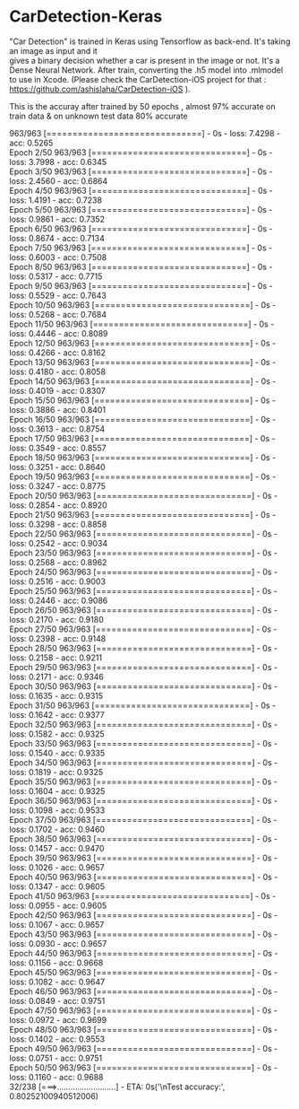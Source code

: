 # CarDetection-Keras
"Car Detection" is trained in Keras using Tensorflow as back-end. It's taking an image as input and it  
gives a binary decision whether a car is present in the image or not. It's a Dense Neural Network. After train, converting the .h5 model
into .mlmodel to use in Xcode. (Please check the CarDetection-iOS project for that :  https://github.com/ashislaha/CarDetection-iOS ).

This is the accuray after trained by 50 epochs , almost 97% accurate on train data & on unknown test data 80% accurate

963/963 [==============================] - 0s - loss: 7.4298 - acc: 0.5265      
Epoch 2/50
963/963 [==============================] - 0s - loss: 3.7998 - acc: 0.6345      
Epoch 3/50
963/963 [==============================] - 0s - loss: 2.4560 - acc: 0.6864     
Epoch 4/50
963/963 [==============================] - 0s - loss: 1.4191 - acc: 0.7238     
Epoch 5/50
963/963 [==============================] - 0s - loss: 0.9861 - acc: 0.7352     
Epoch 6/50
963/963 [==============================] - 0s - loss: 0.8674 - acc: 0.7134     
Epoch 7/50
963/963 [==============================] - 0s - loss: 0.6003 - acc: 0.7508     
Epoch 8/50
963/963 [==============================] - 0s - loss: 0.5317 - acc: 0.7715     
Epoch 9/50
963/963 [==============================] - 0s - loss: 0.5529 - acc: 0.7643     
Epoch 10/50
963/963 [==============================] - 0s - loss: 0.5268 - acc: 0.7684     
Epoch 11/50
963/963 [==============================] - 0s - loss: 0.4446 - acc: 0.8089     
Epoch 12/50
963/963 [==============================] - 0s - loss: 0.4266 - acc: 0.8162     
Epoch 13/50
963/963 [==============================] - 0s - loss: 0.4180 - acc: 0.8058     
Epoch 14/50
963/963 [==============================] - 0s - loss: 0.4019 - acc: 0.8307     
Epoch 15/50
963/963 [==============================] - 0s - loss: 0.3886 - acc: 0.8401     
Epoch 16/50
963/963 [==============================] - 0s - loss: 0.3613 - acc: 0.8754     
Epoch 17/50
963/963 [==============================] - 0s - loss: 0.3549 - acc: 0.8557     
Epoch 18/50
963/963 [==============================] - 0s - loss: 0.3251 - acc: 0.8640     
Epoch 19/50
963/963 [==============================] - 0s - loss: 0.3247 - acc: 0.8775     
Epoch 20/50
963/963 [==============================] - 0s - loss: 0.2854 - acc: 0.8920     
Epoch 21/50
963/963 [==============================] - 0s - loss: 0.3298 - acc: 0.8858     
Epoch 22/50
963/963 [==============================] - 0s - loss: 0.2542 - acc: 0.9034     
Epoch 23/50
963/963 [==============================] - 0s - loss: 0.2568 - acc: 0.8962     
Epoch 24/50
963/963 [==============================] - 0s - loss: 0.2516 - acc: 0.9003     
Epoch 25/50
963/963 [==============================] - 0s - loss: 0.2446 - acc: 0.9086     
Epoch 26/50
963/963 [==============================] - 0s - loss: 0.2170 - acc: 0.9180     
Epoch 27/50
963/963 [==============================] - 0s - loss: 0.2398 - acc: 0.9148     
Epoch 28/50
963/963 [==============================] - 0s - loss: 0.2158 - acc: 0.9211     
Epoch 29/50
963/963 [==============================] - 0s - loss: 0.2171 - acc: 0.9346     
Epoch 30/50
963/963 [==============================] - 0s - loss: 0.1635 - acc: 0.9315     
Epoch 31/50
963/963 [==============================] - 0s - loss: 0.1642 - acc: 0.9377     
Epoch 32/50
963/963 [==============================] - 0s - loss: 0.1582 - acc: 0.9325     
Epoch 33/50
963/963 [==============================] - 0s - loss: 0.1540 - acc: 0.9335     
Epoch 34/50
963/963 [==============================] - 0s - loss: 0.1819 - acc: 0.9325     
Epoch 35/50
963/963 [==============================] - 0s - loss: 0.1604 - acc: 0.9325     
Epoch 36/50
963/963 [==============================] - 0s - loss: 0.1098 - acc: 0.9533     
Epoch 37/50
963/963 [==============================] - 0s - loss: 0.1702 - acc: 0.9460     
Epoch 38/50
963/963 [==============================] - 0s - loss: 0.1457 - acc: 0.9470     
Epoch 39/50
963/963 [==============================] - 0s - loss: 0.1026 - acc: 0.9657     
Epoch 40/50
963/963 [==============================] - 0s - loss: 0.1347 - acc: 0.9605     
Epoch 41/50
963/963 [==============================] - 0s - loss: 0.0955 - acc: 0.9605     
Epoch 42/50
963/963 [==============================] - 0s - loss: 0.1067 - acc: 0.9657     
Epoch 43/50
963/963 [==============================] - 0s - loss: 0.0930 - acc: 0.9657     
Epoch 44/50
963/963 [==============================] - 0s - loss: 0.1156 - acc: 0.9668     
Epoch 45/50
963/963 [==============================] - 0s - loss: 0.1082 - acc: 0.9647     
Epoch 46/50
963/963 [==============================] - 0s - loss: 0.0849 - acc: 0.9751     
Epoch 47/50
963/963 [==============================] - 0s - loss: 0.0972 - acc: 0.9699     
Epoch 48/50
963/963 [==============================] - 0s - loss: 0.1402 - acc: 0.9553     
Epoch 49/50
963/963 [==============================] - 0s - loss: 0.0751 - acc: 0.9751         
Epoch 50/50
963/963 [==============================] - 0s - loss: 0.1160 - acc: 0.9688     
 32/238 [===>..........................] - ETA: 0s('\nTest accuracy:', 0.80252100940512006)
